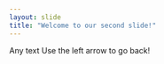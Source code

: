 ```yaml
---
layout: slide
title: "Welcome to our second slide!"
---
```

Any text
Use the left arrow to go back!
